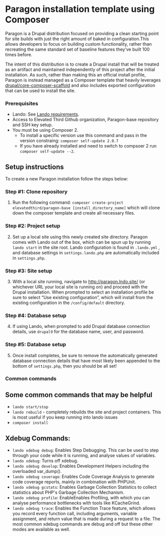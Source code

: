 # Paragon installation template using Composer

Paragon is a Drupal distribution focused on providing a clean starting point for site builds with just the right amount of baked in configuration.This allows developers to focus on building custom functionality, rather than recreating the same standard set of baseline features they’ve built 100 times before.

The intent of this distribution is to create a Drupal install that will be treated as an artifact and maintained independently of this project after the initial installation. As such, rather than making this an official install profile, Paragon is instead managed as a Composer template that heavily leverages [drupal/core-composer-scaffold](https://github.com/drupal/core-composer-scaffold) and also includes exported configuration that can be used to install the site.

### Prerequisites
- Lando: See [Lando requirements](https://docs.lando.dev/basics/installation.html).
- Access to Elevated Third Github organization, Paragon-base repository and SSH key setup.
- You must be using Composer 2.
  - To install a specific version use this command and pass in the version constraing: `composer self-update 2.0.7` 
  - If you have already installed and need to switch to compsoer 2 run `composer self-update --2`.

## Setup instructions

To create a new Paragon installation follow the steps below:

### Step #1: Clone repository
1. Run the following command:  `composer create-project elevatedthird/paragon-base [install_directory_name]` which will clone down the composer template and create all necessary files.

### Step #2: Project setup
2. Set up a local site using this newly created site directory. Paragon comes with Lando out of the box, which can be spun up by running `lando start` in the site root. Lando configuration is found in `.lando.yml` , and database settings in `settings.lando.php` are automatically included in `settings.php`.

### Step #3: Site setup
3. With a local site running, navigate to http://paragon.lndo.site/ (or whichever URL your local site is running on) and proceed with the Drupal installation. When prompted to select an installation profile be sure to select “Use existing configuration”, which will install from the existing configuration in the  `/config/default` directory.

### Step #4: Database setup
4. If using Lando, when prompted to add Drupal database connection details, use `drupal9` for the database name, user, and password.

### Step #5: Database setup
5. Once install completes, be sure to remove the automatically generated database connection details that have most likely been appended to the bottom of `settings.php`, then you should be all set!


### Common commands
## Some common commands that may be helpful
  - `lando start/stop`
  - `lando rebuild` - completely rebuilds the site and project containers. This is most useful if you keep running into lando issues
  - `composer install`

## Xdebug Commands:
  - `lando xdebug debug`: Enables Step Debugging. This can be used to step through your code while it is running, and analyse values of variables.
  - `lando xdebug`: Turns off xdebug.
  - `lando xdebug develop`: Enables Development Helpers including the overloaded var_dump().
  - `lando xdebug coverage`: Enables Code Coverage Analysis to generate code coverage reports, mainly in combination with PHPUnit.
  - `lando xdebug gcstats`: Enables Garbage Collection Statistics to collect statistics about PHP's Garbage Collection Mechanism.
  - `lando xdebug profile`: EnableEnables Profiling, with which you can analyse performance bottlenecks with tools like KCacheGrind.
  - `lando xdebug trace`: Enables the Function Trace feature, which allows you record every function call, including arguments, variable assignment, and return value that is made during a request to a file.
The most common xdebug commands are debug and off but these other modes are available as well.